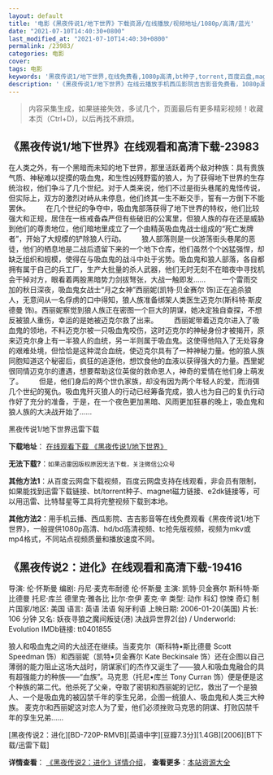 ```yaml
---
layout: default
title: '电影《黑夜传说1/地下世界》下载资源/在线播放/视频地址/1080p/高清/蓝光'
date: "2021-07-10T14:40:30+0800"
last_modified_at: "2021-07-10T14:40:30+0800"
permalink: /23983/
categories: 电影
cover:
tags: 电影
keywords: '黑夜传说1/地下世界,在线免费看,1080p高清,bt种子,torrent,百度云盘,magnet,磁力链,迅雷下载资源'
description: '《黑夜传说1/地下世界》在线云播放手机西瓜影院吉吉影音免费看，1080p高清bd/hd未删减完整版和tc抢先枪版，mkv/mp4格式，附带bt/torrent种子、magnet/磁力链、百度云盘、网盘资源迅雷下载链接'
---
```


>内容采集生成，如果链接失效，多试几个，页面最后有更多精彩视频！收藏本页（Ctrl+D)，以后再找不麻烦。


## 《黑夜传说1/地下世界》在线观看和高清下载-23983

在人类之外，有一个黑暗而未知的地下世界，那里活跃着两个敌对种族：具有贵族气质、神秘难以捉摸的吸血鬼，和生性凶残野蛮的狼人，为了获得地下世界的生存统治权，他们争斗了几个世纪。对于人类来说，他们不过是街头巷尾的鬼怪传说，但实际上，双方的激烈对峙从未停息，他们终其一生不断交手，誓有一方倒下不能罢休。 　　在几个世纪的争夺中，吸血鬼部落获得了地下世界的特权，他们比较强大和正规，居住在一栋戒备森严但有些破旧的公寓里，但狼人族的存在还是威胁到他们的尊贵地位，他们暗地里成立了一个由精英吸血鬼战士组成的“死亡发牌者&rdquo;，开始了大规模的铲除狼人行动。 　　狼人部落则是一伙游荡街头巷尾的恶徒，他们的栖息地是二战后遗留下来的一个地下仓库，他们虽然个个凶猛强悍，却缺乏组织和规模，使得在与吸血鬼的战斗中处于劣势。吸血鬼和狼人部落，各自都拥有属于自己的兵工厂，生产大批量的杀人武器，他们无时无刻不在暗夜中寻找机会干掉对方，眼看着两股黑暗势力剑拔弩张，大战一触即发&hellip;… 　　一个雷雨交加的秋日深夜，吸血鬼女战士“月之女神”西丽妮(凯特·贝金赛尔 饰)正在追杀狼人，无意间从一名俘虏的口中得知，狼人族准备绑架人类医生迈克尔(斯科特&middot;斯皮德曼 饰)。西丽妮察觉到狼人族正在密图一个巨大的阴谋，她决定独自查探，不想反被狼人重伤，幸运的是她被迈克尔救了出来。 　　西丽妮带着迈克尔进入了吸血鬼的领地，不料迈克尔被一只吸血鬼咬伤，这时迈克尔的神秘身份才被揭开，原来迈克尔身上有一半狼人的血统，另一半则属于吸血鬼。这使得他陷入了无处容身的艰难处境，但恰恰是这种混合血统，使迈克尔具有了一种神秘力量。他的狼人族同胞知道这个秘密后，疯狂的追逐他，想饮食他的血液以获得强大的力量。西里妮很同情迈克尔的遭遇，想要帮助这位英俊的救命恩人，神奇的爱情在他们身上萌发了。 　　但是，他们身后的两个世仇家族，却没有因为两个年轻人的爱，而消弭几个世纪的冤仇。吸血鬼歼灭狼人的行动已经筹备完成，狼人也为自己的复仇行动作好了充分的准备，于是，在一个夜色更加黑暗、风雨更加狂暴的晚上，吸血鬼和狼人族的大决战开始了……


黑夜传说1/地下世界迅雷下载

**下载地址**： [在线观看下载 《黑夜传说1/地下世界》](https://www.993dy.com//vod-detail-id-24107.html) 


**无法下载?**：`如果迅雷因版权原因无法下载，关注微信公众号 `

**其他方法1**：从百度云网盘下载视频，百度云网盘支持在线观看，非会员有限制，如果能找到迅雷下载链接、bt/torrent种子、magnet磁力链接、e2dk链接等，可以用迅雷、比特彗星等工具将完整视频下载到本地。

**其他方法2**：用手机云播、西瓜影院、吉吉影音等在线免费观看《黑夜传说1/地下世界》，一般提供1080p高清、hd/bd高清视频、tc抢先版视频，视频为mkv或mp4格式，不同站点视频质量和播放速度不同。


## 《黑夜传说2：进化》在线观看和高清下载-19416

导演: 伦·怀斯曼 编剧: 丹尼·麦克布耐德 伦·怀斯曼 主演: 凯特·贝金赛尔 斯科特·斯比德曼 托尼·库兰 德里克·雅各比 比尔·奈伊 麦克·辛 类型: 动作 科幻 惊悚 奇幻 制片国家/地区: 美国 语言: 英语 法语 匈牙利语 上映日期: 2006-01-20(美国) 片长: 106 分钟 又名: 妖夜寻狼之魔间叛徒(港) 决战异世界2(台) / Underworld: Evolution IMDb链接: tt0401855

狼人和吸血鬼之间的大战还在继续。当麦克尔（斯科特•斯比德曼 Scott Speedman 饰）和西丽妮（凯特•贝金赛尔 Kate Beckinsale 饰）还在企图以自己薄弱的能力阻止这场大战时，阴谋家们的杰作又诞生了――狼人和吸血鬼融合的具有超强能力的种族――“血族”。马克思（托尼•库兰 Tony Curran 饰）便是便是这个种族的第二代。他杀死了父亲，夺取了密钥和西丽妮的记忆，救出了一个是狼人、一个是吸血鬼的被囚禁千年的孪生兄弟，企图一统狼人、吸血鬼和人类三大种族。 麦克尔和西丽妮这对恋人为了爱，他们必须挫败马克思的阴谋、打败囚禁千年的孪生兄弟……


[黑夜传说2：进化][BD-720P-RMVB][英语中字][豆瓣7.3分][1.4GB][2006][BT下载/迅雷下载]

**详情查看**： [《黑夜传说2：进化》详情介绍](/movie/19416/)， **查看更多**：[本站资源大全](/movie/t/all/)

